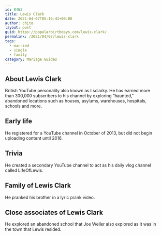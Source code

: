 ```yaml
---
id: 8463
title: Lewis Clark
date: 2021-04-07T05:16:41+00:00
author: chito
layout: post
guid: https://popularbirthdays.com/lewis-clark/
permalink: /2021/04/07/lewis-clark  
tags:
  - married
  - single
  - family
category: Mariage Guides
---
```

<!--Content-->


          
          
## About Lewis Clark



  British YouTube personality also known as Lsclarky. He has earned more than 300,000 subscribers to his channel by exploring &#8220;haunted,&#8221; abandoned locations such as houses, asylums, warehouses, hospitals, schools and more. 

                
                
## Early life



  He registered for a YouTube channel in October of 2013, but did not begin uploading content until 2016.

                
                
## Trivia



  He created a secondary YouTube channel to act as his daily vlog channel called LifeOfLewis.

                
                
## Family of Lewis Clark



  He pranked his brother in a lyric prank video.

                
                
## Close associates of Lewis Clark



  He explored an abandoned school that Joe Weller also explored as it was in the town that Lewis resided.

          
          